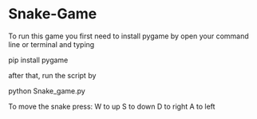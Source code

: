 # Snake-Game

To run this game you first need to install pygame by open your command line or terminal and typing

pip install pygame

after that, run the script by 

python Snake_game.py

To move the snake press:
W to up 
S to down 
D to right
A to left
